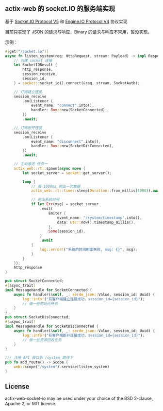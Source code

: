 ## actix-web 的 socket.IO 的服务端实现

基于 [Socket.IO Protocol V5](https://github.com/socketio/socket.io-protocol/tree/main?tab=readme-ov-file#exchange-protocol) 和 [Engine.IO Protocol V4](https://github.com/socketio/engine.io-protocol/tree/main?tab=readme-ov-file#protocol) 协议实现

目前只实现了 JSON 的请求与响应，Binary 的请求与响应不常用，暂没实现。

示例：

```rust
#[get("/socket.io")]
async fn listen_system(req: HttpRequest, stream: Payload) -> impl Responder {
    // 创建 socket 连接
    let SocketIOResult {
        http_response,
        session_receive,
        session_id,
    } = socket::socket_io().connect(&req, stream, SocketAuth);

    // 订阅建立连接
    session_receive
        .on(Listener {
            event_name: "connect".into(),
            handler: Box::new(SocketConnected),
        })
        .await;

    // 订阅断开连接
    session_receive
        .on(Listener {
            event_name: "disconnect".into(),
            handler: Box::new(SocketDisConnected),
        })
        .await;

    // 主动推送 任务一
    actix_web::rt::spawn(async move {
        let socket_server = socket::get_server();

        loop {
            // 每 1000ms 刷出一次数据
            actix_web::rt::time::sleep(Duration::from_millis(1000)).await;

            // 刷出系统时间
            if let Err(msg) = socket_server
                .emit(
                    Emiter {
                        event_name: "/system/timestamp".into(),
                        data: Utc::now().timestamp_millis(),
                    },
                    Some(session_id),
                )
                .await
            {
                log::error!("系统的时间刷出失败, msg: {}", msg);
            }
        }
    });
    http_response
}

pub struct SocketConnected;
#[async_trait]
impl MessageHandle for SocketConnected {
    async fn handler(&self, _: serde_json::Value, session_id: Uuid) {
        log::info!("有客户端建立连接成功，session_id={session_id}");
        // 做一些初始化任务
    }
}
pub struct SocketDisConnected;
#[async_trait]
impl MessageHandle for SocketDisConnected {
    async fn handler(&self, _: serde_json::Value, session_id: Uuid) {
        log::info!("有客户端断开连接成功，session_id={session_id}");
        // 做一些资源回收任务
    }
}

/// 注册 API 接口到 /system 路径下      
pub fn add_route() -> Scope {
    web::scope("/system").service(listen_system)
}
```


## License

actix-web-socket-io may be used under your choice of the BSD 3-clause, Apache 2, or MIT license.